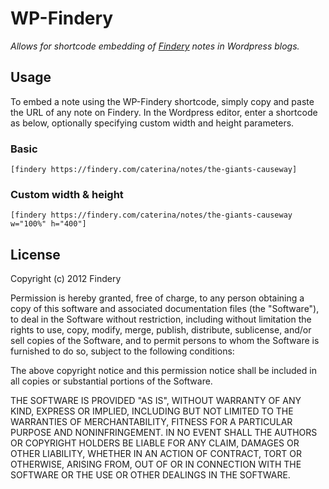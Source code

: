 # WP-Findery

_Allows for shortcode embedding of [Findery](http://findery.com) notes in Wordpress blogs._

## Usage

To embed a note using the WP-Findery shortcode, simply copy and paste the URL of any note on Findery. In the Wordpress editor, enter a shortcode as below, optionally specifying custom width and height parameters.

### Basic

```[findery https://findery.com/caterina/notes/the-giants-causeway]```

### Custom width & height

```[findery https://findery.com/caterina/notes/the-giants-causeway w="100%" h="400"]```

## License

Copyright (c) 2012 Findery

Permission is hereby granted, free of charge, to any person obtaining a copy of this software and associated documentation files (the "Software"), to deal in the Software without restriction, including without limitation the rights to use, copy, modify, merge, publish, distribute, sublicense, and/or sell copies of the Software, and to permit persons to whom the Software is furnished to do so, subject to the following conditions:

The above copyright notice and this permission notice shall be included in all copies or substantial portions of the Software.

THE SOFTWARE IS PROVIDED "AS IS", WITHOUT WARRANTY OF ANY KIND, EXPRESS OR IMPLIED, INCLUDING BUT NOT LIMITED TO THE WARRANTIES OF MERCHANTABILITY, FITNESS FOR A PARTICULAR PURPOSE AND NONINFRINGEMENT. IN NO EVENT SHALL THE AUTHORS OR COPYRIGHT HOLDERS BE LIABLE FOR ANY CLAIM, DAMAGES OR OTHER LIABILITY, WHETHER IN AN ACTION OF CONTRACT, TORT OR OTHERWISE, ARISING FROM, OUT OF OR IN CONNECTION WITH THE SOFTWARE OR THE USE OR OTHER DEALINGS IN THE SOFTWARE.